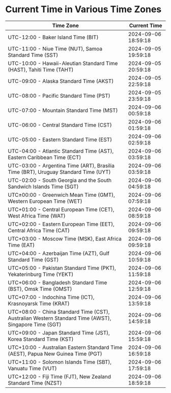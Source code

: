 # Current Time in Various Time Zones

| Time Zone | Current Time |
|-----------|--------------|
| UTC-12:00 - Baker Island Time (BIT) | 2024-09-06 18:59:18 |
| UTC-11:00 - Niue Time (NUT), Samoa Standard Time (SST) | 2024-09-05 19:59:18 |
| UTC-10:00 - Hawaii-Aleutian Standard Time (HAST), Tahiti Time (TAHT) | 2024-09-05 20:59:18 |
| UTC-09:00 - Alaska Standard Time (AKST) | 2024-09-05 22:59:18 |
| UTC-08:00 - Pacific Standard Time (PST) | 2024-09-05 23:59:18 |
| UTC-07:00 - Mountain Standard Time (MST) | 2024-09-06 00:59:18 |
| UTC-06:00 - Central Standard Time (CST) | 2024-09-06 01:59:18 |
| UTC-05:00 - Eastern Standard Time (EST) | 2024-09-06 02:59:18 |
| UTC-04:00 - Atlantic Standard Time (AST), Eastern Caribbean Time (ECT) | 2024-09-06 03:59:18 |
| UTC-03:00 - Argentina Time (ART), Brasília Time (BRT), Uruguay Standard Time (UYT) | 2024-09-06 03:59:18 |
| UTC-02:00 - South Georgia and the South Sandwich Islands Time (SGT) | 2024-09-06 04:59:18 |
| UTC±00:00 - Greenwich Mean Time (GMT), Western European Time (WET) | 2024-09-06 07:59:18 |
| UTC+01:00 - Central European Time (CET), West Africa Time (WAT) | 2024-09-06 08:59:18 |
| UTC+02:00 - Eastern European Time (EET), Central Africa Time (CAT) | 2024-09-06 09:59:18 |
| UTC+03:00 - Moscow Time (MSK), East Africa Time (EAT) | 2024-09-06 09:59:18 |
| UTC+04:00 - Azerbaijan Time (AZT), Gulf Standard Time (GST) | 2024-09-06 10:59:18 |
| UTC+05:00 - Pakistan Standard Time (PKT), Yekaterinburg Time (YEKT) | 2024-09-06 11:59:18 |
| UTC+06:00 - Bangladesh Standard Time (BST), Omsk Time (OMST) | 2024-09-06 12:59:18 |
| UTC+07:00 - Indochina Time (ICT), Krasnoyarsk Time (KRAT) | 2024-09-06 13:59:18 |
| UTC+08:00 - China Standard Time (CST), Australian Western Standard Time (AWST), Singapore Time (SGT) | 2024-09-06 14:59:18 |
| UTC+09:00 - Japan Standard Time (JST), Korea Standard Time (KST) | 2024-09-06 15:59:18 |
| UTC+10:00 - Australian Eastern Standard Time (AEST), Papua New Guinea Time (PGT) | 2024-09-06 16:59:18 |
| UTC+11:00 - Solomon Islands Time (SBT), Vanuatu Time (VUT) | 2024-09-06 17:59:18 |
| UTC+12:00 - Fiji Time (FJT), New Zealand Standard Time (NZST) | 2024-09-06 18:59:18 |
